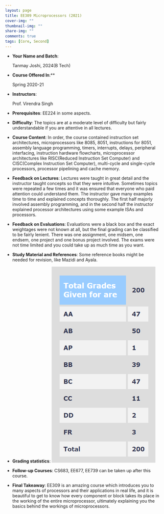```yaml
---
layout: page
title: EE309 Microprocessors (2021)
cover-img: ""
thumbnail-img: ""
share-img: ""
comments: true
tags: [Core, Second]
---
```


-   **Your Name and Batch**:

    Tanmay Joshi, 2024(B Tech)


-   **Course Offered In**:**

    Spring 2020-21


-   **Instructors**:

    Prof. Virendra Singh

    
-   **Prerequisites**: EE224 in some aspects.
-   **Difficulty**: The topics are at a moderate level of difficulty but
    fairly understandable if you are attentive in all lectures.
-   **Course Content**: In order, the course contained instruction set
    architectures, microprocessors like 8085, 8051, instructions for
    8051, assembly language programming, timers, interrupts, delays,
    peripheral interfacing, instruction hardware flowcharts,
    microprocessor architectures like RISC(Reduced Instruction Set
    Computer) and CISC(Complex Instruction Set Computer), multi-cycle
    and single-cycle processors, processor pipelining and cache memory.
-   **Feedback on Lectures**: Lectures were taught in great detail and the
    instructor taught concepts so that they were intuitive. Sometimes
    topics were repeated a few times and it was ensured that everyone
    who paid attention could understand them. The instructor gave many
    examples time to time and explained concepts thoroughly. The first
    half majorly involved assembly programming, and in the second half
    the instructor explained processor architectures using some example
    ISAs and processors.
-   **Feedback on Evaluations**: Evaluations were a black box and the exact
    weightages were not known at all, but the final grading can be
    classified to be fairly lenient. There was one assignment, one
    midsem, one endsem, one project and one bonus project involved. The
    exams were not time limited and you could take up as much time as
    you want.
-   **Study Material and References**: Some reference books might be needed
    for revision, like Mazidi and Ayala.
-   **Grading statistics**: 
    ![Grades](EE309_grades.png)
-   **Follow-up Courses**: CS683, EE677, EE739 can be taken up after this
    course.
-   **Final Takeaway**: EE309 is an amazing course which introduces you to
    many aspects of processors and their applications in real life, and
    it is beautiful to get to know how every component or block takes
    its place in the working of the entire microprocessor, ultimately
    explaining you the basics behind the workings of microprocessors.
